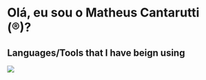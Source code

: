 # Olá, eu sou o Matheus Cantarutti (®)?

  
  
## Languages/Tools that I have beign using 

<picture> <img src='C:\Users\Matheus\OneDrive\Imagens\Wallpaper\download'>
</picture>
